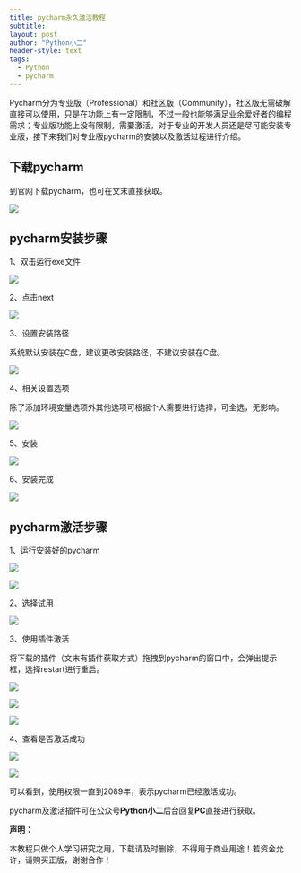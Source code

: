 ```yaml
---
title: pycharm永久激活教程
subtitle: 
layout: post
author: "Python小二"
header-style: text
tags:
  - Python
  - pycharm
---
```


Pycharm分为专业版（Professional）和社区版（Community），社区版无需破解直接可以使用，只是在功能上有一定限制，不过一般也能够满足业余爱好者的编程需求；专业版功能上没有限制，需要激活，对于专业的开发人员还是尽可能安装专业版，接下来我们对专业版pycharm的安装以及激活过程进行介绍。

## 下载pycharm

到官网下载pycharm，也可在文末直接获取。

![](http://pythontalk.cn/img/2020/12/09/1.jpg)

## pycharm安装步骤

1、双击运行exe文件

![](http://pythontalk.cn/img/2020/12/09/2.jpg)

2、点击next

![](http://pythontalk.cn/img/2020/12/09/3.jpg)

3、设置安装路径

系统默认安装在C盘，建议更改安装路径，不建议安装在C盘。

![](http://pythontalk.cn/img/2020/12/09/4.jpg)

4、相关设置选项

除了添加环境变量选项外其他选项可根据个人需要进行选择，可全选，无影响。

![](http://pythontalk.cn/img/2020/12/09/5.jpg)

5、安装

![](http://pythontalk.cn/img/2020/12/09/6.jpg)

6、安装完成

![](http://pythontalk.cn/img/2020/12/09/7.jpg)

## pycharm激活步骤

1、运行安装好的pycharm

![](http://pythontalk.cn/img/2020/12/09/8.jpg)

![](http://pythontalk.cn/img/2020/12/09/9.jpg)

2、选择试用

![](http://pythontalk.cn/img/2020/12/09/10.jpg)

3、使用插件激活

将下载的插件（文末有插件获取方式）拖拽到pycharm的窗口中，会弹出提示框，选择restart进行重启。

![](http://pythontalk.cn/img/2020/12/09/11.jpg)

![](http://pythontalk.cn/img/2020/12/09/12.jpg)

![](http://pythontalk.cn/img/2020/12/09/13.jpg)

4、查看是否激活成功

![](http://pythontalk.cn/img/2020/12/09/14.jpg)

![](http://pythontalk.cn/img/2020/12/09/15.jpg)

可以看到，使用权限一直到2089年，表示pycharm已经激活成功。

pycharm及激活插件可在公众号**Python小二**后台回复**PC**直接进行获取。

**声明：**

本教程只做个人学习研究之用，下载请及时删除，不得用于商业用途！若资金允许，请购买正版，谢谢合作！